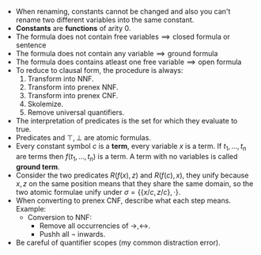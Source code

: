 - When renaming, constants cannot be changed and also you can't rename two different variables into the same constant.
- **Constants** are **functions** of $\text{arity}\ 0$.
- $\text{The formula does not contain free variables} \implies \text{closed formula or sentence}$
- $\text{The formula does not contain any variable} \implies \text{ground formula}$
- $\text{The formula does contains atleast one free variable} \implies \text{open formula}$
- To reduce to clausal form, the procedure is always:
	1. Transform into NNF.
	2. Transform into prenex NNF.
	3. Transform into prenex CNF.
	4. Skolemize.
	5. Remove universal quantifiers.
- The interpretation of predicates is the set for which they evaluate to true.
- Predicates and $\top,\bot$ are atomic formulas.
- Every constant symbol $c$ is a **term**, every variable $x$ is a term. If $t_1,...,t_n$ are terms then $f(t_1,...,t_n)$ is a term. A term with no variables is called **ground term**.
- Consider the two predicates $R(f(x),z)\ \text{and}\ R(f(c),x)$, they unify because $x,z$ on the same position means that they share the same domain, so the two atomic formulae unify under $\sigma=\{\{x/c,z/c\},\cdot\}$.
- When converting to prenex CNF, describe what each step means. Example:
	- Conversion to NNF:
		- Remove all occurrencies of $\rightarrow, \leftrightarrow$.
		- Pushh all $\neg$ inwards.
- Be careful of quantifier scopes (my common distraction error).